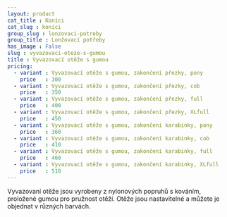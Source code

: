 ```yaml
---
layout: product
cat_title : Koníci
cat_slug : konici
group_slug : lonzovaci-potreby
group_title : Lonžovací potřeby
has_image : False
slug : vyvazovaci-oteze-s-gumou
title : Vyvazovací otěže s gumou
pricing:
  - variant : Vyvazovací otěže s gumou, zakončení přezky, pony
    price   : 300
  - variant : Vyvazovací otěže s gumou, zakončení přezky, cob
    price   : 350
  - variant : Vyvazovací otěže s gumou, zakončení přezky, full
    price   : 400
  - variant : Vyvazovací otěže s gumou, zakončení přezky, XLfull
    price   : 450
  - variant : Vyvazovací otěže s gumou, zakončení karabinky, pony
    price   : 360
  - variant : Vyvazovací otěže s gumou, zakončení karabinky, cob
    price   : 410
  - variant : Vyvazovací otěže s gumou, zakončení karabinky, full
    price   : 460
  - variant : Vyvazovací otěže s gumou, zakončení karabinky, XLfull
    price   : 510
---
```


Vyvazovaní otěže jsou vyrobeny z nylonových popruhů s kováním, proložené gumou pro pružnost otěží.
Otěže jsou nastavitelné a můžete je objednat v různých barvách.

